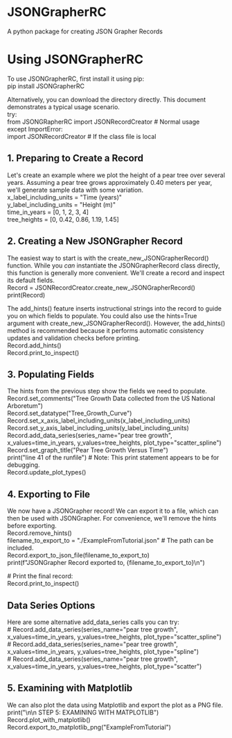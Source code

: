 # JSONGrapherRC
 A python package for creating JSON Grapher Records

# **Using JSONGrapherRC**

To use JSONGrapherRC, first install it using pip:  
pip install JSONGrapherRC

Alternatively, you can download the directory directly. This document demonstrates a typical usage scenario.  
try:  
    from JSONGRapherRC import JSONRecordCreator  \# Normal usage  
except ImportError:  
    import JSONRecordCreator  \# If the class file is local

## **1\. Preparing to Create a Record**

Let's create an example where we plot the height of a pear tree over several years. Assuming a pear tree grows approximately 0.40 meters per year, we'll generate sample data with some variation.  
x\_label\_including\_units \= "Time (years)"  
y\_label\_including\_units \= "Height (m)"  
time\_in\_years \= \[0, 1, 2, 3, 4\]  
tree\_heights \= \[0, 0.42, 0.86, 1.19, 1.45\]

## **2\. Creating a New JSONGrapher Record**

The easiest way to start is with the create\_new\_JSONGrapherRecord() function. While you *can* instantiate the JSONGrapherRecord class directly, this function is generally more convenient. We'll create a record and inspect its default fields.  
Record \= JSONRecordCreator.create\_new\_JSONGrapherRecord()  
print(Record)

The add\_hints() feature inserts instructional strings into the record to guide you on which fields to populate. You could also use the hints=True argument with create\_new\_JSONGrapherRecord(). However, the add\_hints() method is recommended because it performs automatic consistency updates and validation checks before printing.  
Record.add\_hints()  
Record.print\_to\_inspect()

## **3\. Populating Fields**

The hints from the previous step show the fields we need to populate.  
Record.set\_comments("Tree Growth Data collected from the US National Arboretum")  
Record.set\_datatype("Tree\_Growth\_Curve")  
Record.set\_x\_axis\_label\_including\_units(x\_label\_including\_units)  
Record.set\_y\_axis\_label\_including\_units(y\_label\_including\_units)  
Record.add\_data\_series(series\_name="pear tree growth", x\_values=time\_in\_years, y\_values=tree\_heights, plot\_type="scatter\_spline")  
Record.set\_graph\_title("Pear Tree Growth Versus Time")  
print("line 41 of the runfile") \#  Note:  This print statement appears to be for debugging.  
Record.update\_plot\_types()

## **4\. Exporting to File**

We now have a JSONGrapher record\! We can export it to a file, which can then be used with JSONGrapher. For convenience, we'll remove the hints before exporting.  
Record.remove\_hints()  
filename\_to\_export\_to \= "./ExampleFromTutorial.json"  \# The path can be included.  
Record.export\_to\_json\_file(filename\_to\_export\_to)  
print(f"JSONGrapher Record exported to, {filename\_to\_export\_to}\\n")

\# Print the final record:  
Record.print\_to\_inspect()

## **Data Series Options**

Here are some alternative add\_data\_series calls you can try:  
\# Record.add\_data\_series(series\_name="pear tree growth", x\_values=time\_in\_years, y\_values=tree\_heights, plot\_type="scatter\_spline")  
\# Record.add\_data\_series(series\_name="pear tree growth", x\_values=time\_in\_years, y\_values=tree\_heights, plot\_type="spline")  
\# Record.add\_data\_series(series\_name="pear tree growth", x\_values=time\_in\_years, y\_values=tree\_heights, plot\_type="scatter")

## **5\. Examining with Matplotlib**

We can also plot the data using Matplotlib and export the plot as a PNG file.  
print("\\n\\n STEP 5: EXAMINING WITH MATPLOTLIB")  
Record.plot\_with\_matplotlib()  
Record.export\_to\_matplotlib\_png("ExampleFromTutorial")  
